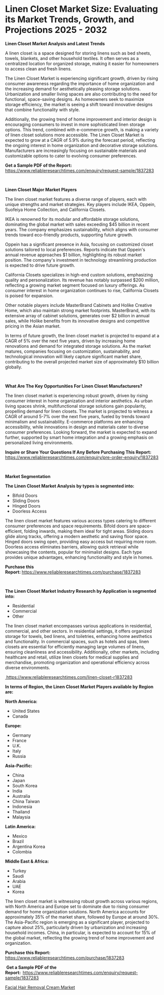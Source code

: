 <p><h1>Linen Closet Market Size: Evaluating its Market Trends, Growth, and Projections 2025 - 2032</h1></p><p><strong>Linen Closet Market Analysis and Latest Trends</strong></p>
<p><p>A linen closet is a space designed for storing linens such as bed sheets, towels, blankets, and other household textiles. It often serves as a centralized location for organized storage, making it easier for homeowners to access clean and fresh linens. </p><p>The Linen Closet Market is experiencing significant growth, driven by rising consumer awareness regarding the importance of home organization and the increasing demand for aesthetically pleasing storage solutions. Urbanization and smaller living spaces are also contributing to the need for functional, space-saving designs. As homeowners seek to maximize storage efficiency, the market is seeing a shift toward innovative designs that combine functionality with style.</p><p>Additionally, the growing trend of home improvement and interior design is encouraging consumers to invest in more sophisticated linen storage options. This trend, combined with e-commerce growth, is making a variety of linen closet solutions more accessible. The Linen Closet Market is expected to grow at a CAGR of 5.9% during the forecast period, reflecting the ongoing interest in home organization and decorative storage solutions. Manufacturers are increasingly focusing on sustainable materials and customizable options to cater to evolving consumer preferences.</p></p>
<p><strong>Get a Sample PDF of the Report:&nbsp;</strong> <a href="https://www.reliableresearchtimes.com/enquiry/request-sample/1837283?utm_campaign=2206&utm_medium=2&utm_source=Github&utm_content=ia&utm_term=08022025&utm_id=linen-closet">https://www.reliableresearchtimes.com/enquiry/request-sample/1837283</a></p>
<p>&nbsp;</p>
<p><strong>Linen Closet Major Market Players</strong></p>
<p><p>The linen closet market features a diverse range of players, each with unique strengths and market strategies. Key players include IKEA, Oppein, Suofeiya Home Collection, and California Closets.</p><p>IKEA is renowned for its modular and affordable storage solutions, dominating the global market with sales exceeding $45 billion in recent years. The company emphasizes sustainability, which aligns with consumer trends toward eco-friendly products, supporting future growth.</p><p>Oppein has a significant presence in Asia, focusing on customized closet solutions tailored to local preferences. Reports indicate that Oppein's annual revenue approaches $1 billion, highlighting its robust market position. The company's investment in technology streamlining production is expected to drive future growth.</p><p>California Closets specializes in high-end custom solutions, emphasizing quality and personalization. Its revenue has notably surpassed $200 million, reflecting a growing market segment focused on luxury offerings. As consumer interest in home organization continues to rise, California Closets is poised for expansion.</p><p>Other notable players include MasterBrand Cabinets and Holike Creative Home, which also maintain strong market footprints. MasterBrand, with its extensive array of cabinet solutions, generates over $2 billion in annual sales, while Holike benefits from its innovative designs and competitive pricing in the Asian market.</p><p>In terms of future growth, the linen closet market is projected to expand at a CAGR of 5% over the next five years, driven by increasing home renovations and demand for integrated storage solutions. As the market matures, companies focusing on customization, sustainability, and technological innovation will likely capture significant market share, contributing to the overall projected market size of approximately $10 billion globally.</p></p>
<p>&nbsp;</p>
<p><strong>What Are The Key Opportunities For Linen Closet Manufacturers?</strong></p>
<p><p>The linen closet market is experiencing robust growth, driven by rising consumer interest in home organization and interior aesthetics. As urban living spaces shrink, multifunctional storage solutions gain popularity, propelling demand for linen closets. The market is projected to witness a CAGR of around 5-7% over the next five years, fueled by trends toward minimalism and sustainability. E-commerce platforms are enhancing accessibility, while innovations in design and materials cater to diverse consumer preferences. Looking forward, the market is expected to expand further, supported by smart home integration and a growing emphasis on personalized living environments.</p></p>
<p><strong>Inquire or Share Your Questions If Any Before Purchasing This Report:</strong> <a href="https://www.reliableresearchtimes.com/enquiry/pre-order-enquiry/1837283?utm_campaign=2206&utm_medium=2&utm_source=Github&utm_content=ia&utm_term=08022025&utm_id=linen-closet">https://www.reliableresearchtimes.com/enquiry/pre-order-enquiry/1837283</a></p>
<p>&nbsp;</p>
<p><strong>Market Segmentation</strong></p>
<p><strong>The Linen Closet Market Analysis by types is segmented into:</strong></p>
<p><ul><li>Bifold Doors</li><li>Sliding Doors</li><li>Hinged Doors</li><li>Doorless Access</li></ul></p>
<p><p>The linen closet market features various access types catering to different consumer preferences and space requirements. Bifold doors are space-efficient, folding inwards, making them ideal for tight areas. Sliding doors glide along tracks, offering a modern aesthetic and saving floor space. Hinged doors swing open, providing easy access but requiring more room. Doorless access eliminates barriers, allowing quick retrieval while showcasing the contents, popular for minimalist designs. Each type provides unique advantages, enhancing functionality and style in homes.</p></p>
<p><strong>Purchase this Report:&nbsp;</strong><a href="https://www.reliableresearchtimes.com/purchase/1837283?utm_campaign=2206&utm_medium=2&utm_source=Github&utm_content=ia&utm_term=08022025&utm_id=linen-closet">https://www.reliableresearchtimes.com/purchase/1837283</a></p>
<p>&nbsp;</p>
<p><strong>The Linen Closet Market Industry Research by Application is segmented into:</strong></p>
<p><ul><li>Residential</li><li>Commercial</li><li>Other</li></ul></p>
<p><p>The linen closet market encompasses various applications in residential, commercial, and other sectors. In residential settings, it offers organized storage for towels, bed linens, and toiletries, enhancing home aesthetics and functionality. In commercial spaces, such as hotels and spas, linen closets are essential for efficiently managing large volumes of linens, ensuring cleanliness and accessibility. Additionally, other markets, including healthcare and retail, utilize linen closets for medical supplies and merchandise, promoting organization and operational efficiency across diverse environments.</p></p>
<p><a href="https://www.reliableresearchtimes.com/linen-closet-r1837283?utm_campaign=2206&utm_medium=2&utm_source=Github&utm_content=ia&utm_term=08022025&utm_id=linen-closet">&nbsp;https://www.reliableresearchtimes.com/linen-closet-r1837283</a></p>
<p><strong>In terms of Region, the Linen Closet Market Players available by Region are:</strong></p>
<p>
    <p> <strong> North America: </strong>
        <ul>
            <li>United States</li>
            <li>Canada</li>
        </ul>
        </p> 
    <p> <strong> Europe: </strong>
        <ul>
            <li>Germany</li>
            <li>France</li>
            <li>U.K.</li>
            <li>Italy</li>
            <li>Russia</li>
        </ul>
        </p> 
    <p> <strong> Asia-Pacific: </strong>
        <ul>
            <li>China</li>
            <li>Japan</li>
            <li>South Korea</li>
            <li>India</li>
            <li>Australia</li>
            <li>China Taiwan</li>
            <li>Indonesia</li>
            <li>Thailand</li>
            <li>Malaysia</li>
        </ul>
        </p> 
    <p> <strong> Latin America: </strong>
        <ul>
            <li>Mexico</li>
            <li>Brazil</li>
            <li>Argentina Korea</li>
            <li>Colombia</li>
        </ul>
        </p> 
    <p> <strong> Middle East & Africa: </strong>
        <ul>
            <li>Turkey</li>
            <li>Saudi</li>
            <li>Arabia</li>
            <li>UAE</li>
            <li>Korea</li>
        </ul>
    </p>
    </p>
<p><p>The linen closet market is witnessing robust growth across various regions, with North America and Europe set to dominate due to rising consumer demand for home organization solutions. North America accounts for approximately 35% of the market share, followed by Europe at around 30%. The Asia-Pacific region is emerging as a significant player, projected to capture about 25%, particularly driven by urbanization and increasing household incomes. China, in particular, is expected to account for 15% of the global market, reflecting the growing trend of home improvement and organization.</p></p>
<p><strong>Purchase this Report: </strong><a href="https://www.reliableresearchtimes.com/purchase/1837283?utm_campaign=2206&utm_medium=2&utm_source=Github&utm_content=ia&utm_term=08022025&utm_id=linen-closet">https://www.reliableresearchtimes.com/purchase/1837283</a></p>
<p>&nbsp;<strong>Get a Sample PDF of the Report:&nbsp;&nbsp;</strong><a href="https://www.reliableresearchtimes.com/enquiry/request-sample/1837283?utm_campaign=2206&utm_medium=2&utm_source=Github&utm_content=ia&utm_term=08022025&utm_id=linen-closet">https://www.reliableresearchtimes.com/enquiry/request-sample/1837283</a></p>
<p><strong></strong></p>
<p><p><a href="https://github.com/wwwkeltoum/Market-Research-Report-List-5/blob/main/facial-hair-removal-cream-market.md?utm_campaign=2206&utm_medium=2&utm_source=Github&utm_content=ia&utm_term=08022025&utm_id=linen-closet">Facial Hair Removal Cream Market</a></p></p>